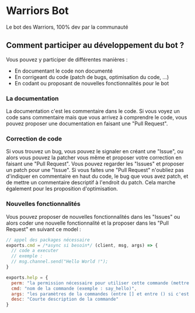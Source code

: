 # Warriors Bot
Le bot des Warriors, 100% dev par la communauté

## Comment participer au développement du bot ?
Vous pouvez y participer de différentes manières :
* En documentant le code non documenté
* En corrigeant du code (patch de bugs, optimisation du code, ...)
* En codant ou proposant de nouvelles fonctionnalités pour le bot

### La documentation
La documentation c'est les commentaire dans le code. Si vous voyez un code sans commentaire mais que vous arrivez à comprendre le code, vous pouvez proposer une documentation en faisant une "Pull Request".

### Correction de code
Si vous trouvez un bug, vous pouvez le signaler en créant une "Issue", ou alors vous pouvez la patcher vous même et proposer votre correction en faisant une "Pull Request". Vous pouvez regarder les "Issues" et proposer un patch pour une "Issue". Si vous faites une "Pull Request" n'oubliez pas d'indiquer en commentaire en haut du code, le bug que vous avez patch, et de mettre un commentaire descriptif à l'endroit du patch. Cela marche également pour les proposition d'optimisation.

### Nouvelles fonctionnalités
Vous pouvez proposer de nouvelles fonctionnalités dans les "Issues" ou alors coder une nouvelle fonctionnalité et la proposer dans les "Pull Request" en suivant ce model :
```javascript
// appel des packages nécessaire
exports.cmd = /*async si besoin*/ (client, msg, args) => {
  // code a executer
  // exemple :
  // msg.channel.send("Hello World !");
}

exports.help = {
  perm: "la permission nécessaire pour utiliser cette commande (mettre SEND_MESSAGES s'il n'y a pas besoin de perm particulière)",
  cmd: "nom de la commande (exemple : say_hello)",
  args: "les paramètres de la commandes (entre [] et entre () si c'est optionnel, ne rien mettre s'il n'y en a pas besoin)",
  desc: "Courte description de la commande"
}
```
